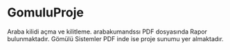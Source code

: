 # GomuluProje
Araba kilidi açma ve kilitleme. arabakumandssı PDF dosyasında Rapor bulunmaktadır. Gömülü Sistemler PDF inde ise proje sunumu yer almaktadır.
